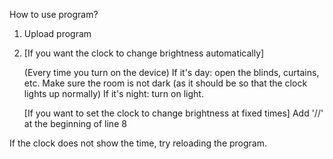 How to use program?

1. Upload program
2. [If you want the clock to change brightness automatically]
   
   (Every time you turn on the device)
     If it's day: open the blinds, curtains, etc. Make sure the room is not dark (as it should be so that the clock lights up normally)
     If it's night: turn on light.
   
   [If you want to set the clock to change brightness at fixed times]
      Add '//' at the beginning of line 8
      
   

  If the clock does not show the time, try reloading the program.
